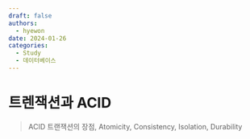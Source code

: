 ```yaml
---
draft: false
authors:
  - hyewon
date: 2024-01-26
categories:
  - Study
  - 데이터베이스
---
```

# 트렌잭션과 ACID
> ACID 트랜잭션의 장점, Atomicity, Consistency, Isolation, Durability
<!-- more -->